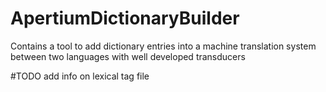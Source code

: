 # ApertiumDictionaryBuilder
Contains a tool to add dictionary entries into a machine translation system between two languages with well developed transducers


#TODO add info on lexical tag file
